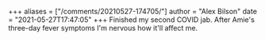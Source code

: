 +++
aliases = ["/comments/20210527-174705/"]
author = "Alex Bilson"
date = "2021-05-27T17:47:05"
+++
Finished my second COVID jab. After Amie's three-day fever symptoms I'm nervous how it'll affect me.

